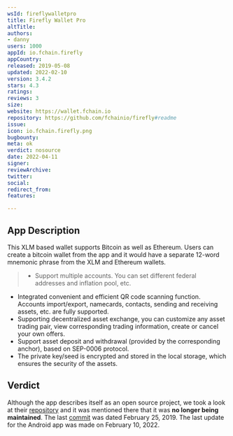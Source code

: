 ```yaml
---
wsId: fireflywalletpro
title: Firefly Wallet Pro
altTitle: 
authors:
- danny
users: 1000
appId: io.fchain.firefly
appCountry: 
released: 2019-05-08
updated: 2022-02-10
version: 3.4.2
stars: 4.3
ratings: 
reviews: 3
size: 
website: https://wallet.fchain.io
repository: https://github.com/fchainio/firefly#readme
issue: 
icon: io.fchain.firefly.png
bugbounty: 
meta: ok
verdict: nosource
date: 2022-04-11
signer: 
reviewArchive: 
twitter: 
social: 
redirect_from: 
features: 

---
```


## App Description 

This XLM based wallet supports Bitcoin as well as Ethereum. Users can create a bitcoin wallet from the app and it would have a separate 12-word mnemonic phrase from the XLM and Ethereum wallets. 

> - Support multiple accounts. You can set different federal addresses and inflation pool, etc.
- Integrated convenient and efficient QR code scanning function. Accounts import/export, namecards, contacts, sending and receiving assets, etc. are fully supported.
- Supporting decentralized asset exchange, you can customize any asset trading pair, view corresponding trading information, create or cancel your own offers.
- Support asset deposit and withdrawal (provided by the corresponding anchor), based on SEP-0006 protocol.
- The private key/seed is encrypted and stored in the local storage, which ensures the security of the assets.

## Verdict 

Although the app describes itself as an open source project, we took a look at their [repository](https://github.com/fchainio/firefly#readme) and it was mentioned there that it was **no longer being maintained**. The last [commit](https://github.com/fchainio/firefly/commit/338ced340c8e7c2d44db3d622e00681cb0f23d08) was dated February 25, 2019. The last update for the Android app was made on February 10, 2022. 



